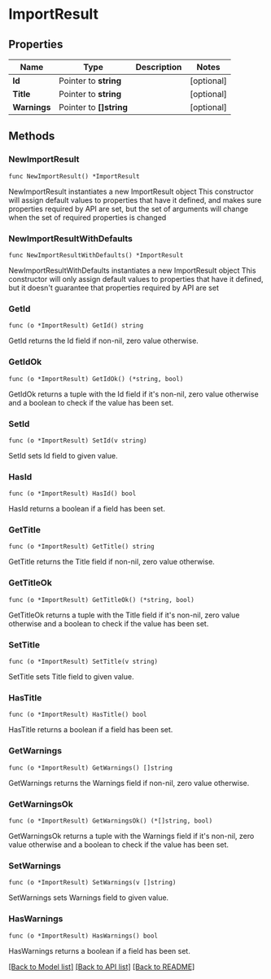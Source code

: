 # ImportResult

## Properties

Name | Type | Description | Notes
------------ | ------------- | ------------- | -------------
**Id** | Pointer to **string** |  | [optional] 
**Title** | Pointer to **string** |  | [optional] 
**Warnings** | Pointer to **[]string** |  | [optional] 

## Methods

### NewImportResult

`func NewImportResult() *ImportResult`

NewImportResult instantiates a new ImportResult object
This constructor will assign default values to properties that have it defined,
and makes sure properties required by API are set, but the set of arguments
will change when the set of required properties is changed

### NewImportResultWithDefaults

`func NewImportResultWithDefaults() *ImportResult`

NewImportResultWithDefaults instantiates a new ImportResult object
This constructor will only assign default values to properties that have it defined,
but it doesn't guarantee that properties required by API are set

### GetId

`func (o *ImportResult) GetId() string`

GetId returns the Id field if non-nil, zero value otherwise.

### GetIdOk

`func (o *ImportResult) GetIdOk() (*string, bool)`

GetIdOk returns a tuple with the Id field if it's non-nil, zero value otherwise
and a boolean to check if the value has been set.

### SetId

`func (o *ImportResult) SetId(v string)`

SetId sets Id field to given value.

### HasId

`func (o *ImportResult) HasId() bool`

HasId returns a boolean if a field has been set.

### GetTitle

`func (o *ImportResult) GetTitle() string`

GetTitle returns the Title field if non-nil, zero value otherwise.

### GetTitleOk

`func (o *ImportResult) GetTitleOk() (*string, bool)`

GetTitleOk returns a tuple with the Title field if it's non-nil, zero value otherwise
and a boolean to check if the value has been set.

### SetTitle

`func (o *ImportResult) SetTitle(v string)`

SetTitle sets Title field to given value.

### HasTitle

`func (o *ImportResult) HasTitle() bool`

HasTitle returns a boolean if a field has been set.

### GetWarnings

`func (o *ImportResult) GetWarnings() []string`

GetWarnings returns the Warnings field if non-nil, zero value otherwise.

### GetWarningsOk

`func (o *ImportResult) GetWarningsOk() (*[]string, bool)`

GetWarningsOk returns a tuple with the Warnings field if it's non-nil, zero value otherwise
and a boolean to check if the value has been set.

### SetWarnings

`func (o *ImportResult) SetWarnings(v []string)`

SetWarnings sets Warnings field to given value.

### HasWarnings

`func (o *ImportResult) HasWarnings() bool`

HasWarnings returns a boolean if a field has been set.


[[Back to Model list]](../README.md#documentation-for-models) [[Back to API list]](../README.md#documentation-for-api-endpoints) [[Back to README]](../README.md)


